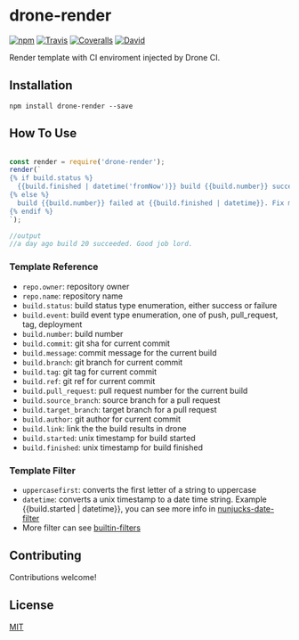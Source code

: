 # drone-render

[![npm](https://img.shields.io/npm/v/drone-render.svg?style=flat-square)]()
[![Travis](https://img.shields.io/travis/lizheming/drone-render.svg?style=flat-square)]()
[![Coveralls](https://img.shields.io/coveralls/lizheming/drone-render/master.svg?style=flat-square)]()
[![David](https://img.shields.io/david/lizheming/drone-render.svg?style=flat-square)]()

Render template with CI enviroment injected by Drone CI.

## Installation

    npm install drone-render --save


## How To Use

```js

const render = require('drone-render');
render(`
{% if build.status %}
  {{build.finished | datetime('fromNow')}} build {{build.number}} succeeded. Good job {{build.author}}.
{% else %}
  build {{build.number}} failed at {{build.finished | datetime}}. Fix me please.
{% endif %}
`);

//output
//a day ago build 20 succeeded. Good job lord.
```

### Template Reference

- `repo.owner`: repository owner
- `repo.name`: repository name
- `build.status`: build status type enumeration, either success or failure
- `build.event`: build event type enumeration, one of push, pull_request, tag, deployment
- `build.number`: build number
- `build.commit`: git sha for current commit
- `build.message`: commit message for the current build
- `build.branch`: git branch for current commit
- `build.tag`: git tag for current commit
- `build.ref`: git ref for current commit
- `build.pull_request`: pull request number for the current build
- `build.source_branch`: source branch for a pull request
- `build.target_branch`: target branch for a pull request
- `build.author`: git author for current commit
- `build.link`: link the the build results in drone
- `build.started`: unix timestamp for build started
- `build.finished`: unix timestamp for build finished

### Template Filter

- `uppercasefirst`: converts the first letter of a string to uppercase
- `datetime`: converts a unix timestamp to a date time string. Example {{build.started | datetime}}, you can see more info in [nunjucks-date-filter](https://www.npmjs.com/package/nunjucks-date-filter)
- More filter can see [builtin-filters](https://mozilla.github.io/nunjucks/templating.html#builtin-filters)

## Contributing

Contributions welcome!

## License

[MIT](https://github.com/lizheming/drone-render/blob/master/LICENSE)